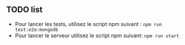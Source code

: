 ## TODO list

- Pour lancer les tests, utilisez le script npm suivant : `npm run test:e2e:mongodb` 
- Pour lancer le serveur utilisez le script npm suivant: `npm run start` 



